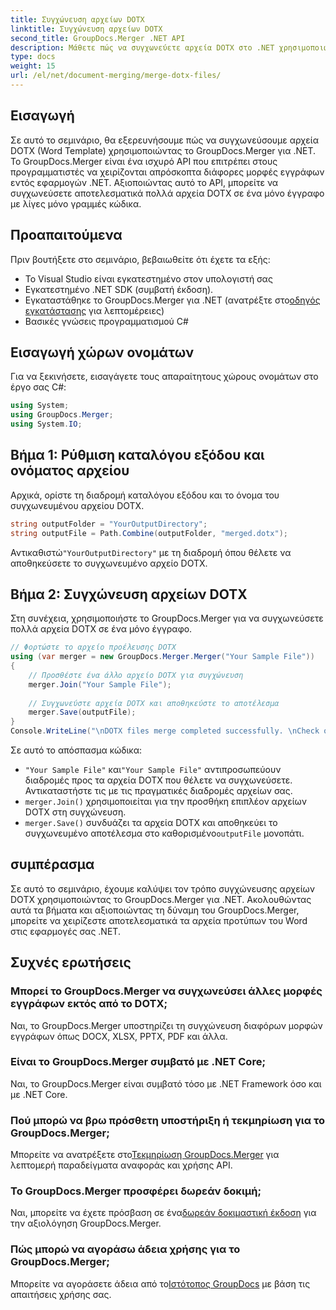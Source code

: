 ```yaml
---
title: Συγχώνευση αρχείων DOTX
linktitle: Συγχώνευση αρχείων DOTX
second_title: GroupDocs.Merger .NET API
description: Μάθετε πώς να συγχωνεύετε αρχεία DOTX στο .NET χρησιμοποιώντας το GroupDocs.Merger χωρίς κόπο. Βελτιώστε τις δυνατότητες χειρισμού εγγράφων σας.
type: docs
weight: 15
url: /el/net/document-merging/merge-dotx-files/
---
```

## Εισαγωγή
Σε αυτό το σεμινάριο, θα εξερευνήσουμε πώς να συγχωνεύσουμε αρχεία DOTX (Word Template) χρησιμοποιώντας το GroupDocs.Merger για .NET. Το GroupDocs.Merger είναι ένα ισχυρό API που επιτρέπει στους προγραμματιστές να χειρίζονται απρόσκοπτα διάφορες μορφές εγγράφων εντός εφαρμογών .NET. Αξιοποιώντας αυτό το API, μπορείτε να συγχωνεύσετε αποτελεσματικά πολλά αρχεία DOTX σε ένα μόνο έγγραφο με λίγες μόνο γραμμές κώδικα.
## Προαπαιτούμενα
Πριν βουτήξετε στο σεμινάριο, βεβαιωθείτε ότι έχετε τα εξής:
- Το Visual Studio είναι εγκατεστημένο στον υπολογιστή σας
- Εγκατεστημένο .NET SDK (συμβατή έκδοση).
-  Εγκαταστάθηκε το GroupDocs.Merger για .NET (ανατρέξτε στο[οδηγός εγκατάστασης](https://reference.groupdocs.com/merger/net/) για λεπτομέρειες)
- Βασικές γνώσεις προγραμματισμού C#

## Εισαγωγή χώρων ονομάτων
Για να ξεκινήσετε, εισαγάγετε τους απαραίτητους χώρους ονομάτων στο έργο σας C#:
```csharp
using System; 
using GroupDocs.Merger;
using System.IO;
```
## Βήμα 1: Ρύθμιση καταλόγου εξόδου και ονόματος αρχείου
Αρχικά, ορίστε τη διαδρομή καταλόγου εξόδου και το όνομα του συγχωνευμένου αρχείου DOTX.
```csharp
string outputFolder = "YourOutputDirectory";
string outputFile = Path.Combine(outputFolder, "merged.dotx");
```
 Αντικαθιστώ`"YourOutputDirectory"` με τη διαδρομή όπου θέλετε να αποθηκεύσετε το συγχωνευμένο αρχείο DOTX.
## Βήμα 2: Συγχώνευση αρχείων DOTX
Στη συνέχεια, χρησιμοποιήστε το GroupDocs.Merger για να συγχωνεύσετε πολλά αρχεία DOTX σε ένα μόνο έγγραφο.
```csharp
// Φορτώστε το αρχείο προέλευσης DOTX
using (var merger = new GroupDocs.Merger.Merger("Your Sample File"))
{
    // Προσθέστε ένα άλλο αρχείο DOTX για συγχώνευση
    merger.Join("Your Sample File");
    
    // Συγχωνεύστε αρχεία DOTX και αποθηκεύστε το αποτέλεσμα
    merger.Save(outputFile);
}
Console.WriteLine("\nDOTX files merge completed successfully. \nCheck output in {0}", outputFolder);
```
Σε αυτό το απόσπασμα κώδικα:
- `"Your Sample File"` και`"Your Sample File"` αντιπροσωπεύουν διαδρομές προς τα αρχεία DOTX που θέλετε να συγχωνεύσετε. Αντικαταστήστε τις με τις πραγματικές διαδρομές αρχείων σας.
- `merger.Join()` χρησιμοποιείται για την προσθήκη επιπλέον αρχείων DOTX στη συγχώνευση.
- `merger.Save()` συνδυάζει τα αρχεία DOTX και αποθηκεύει το συγχωνευμένο αποτέλεσμα στο καθορισμένο`outputFile` μονοπάτι.

## συμπέρασμα
Σε αυτό το σεμινάριο, έχουμε καλύψει τον τρόπο συγχώνευσης αρχείων DOTX χρησιμοποιώντας το GroupDocs.Merger για .NET. Ακολουθώντας αυτά τα βήματα και αξιοποιώντας τη δύναμη του GroupDocs.Merger, μπορείτε να χειρίζεστε αποτελεσματικά τα αρχεία προτύπων του Word στις εφαρμογές σας .NET.

## Συχνές ερωτήσεις
### Μπορεί το GroupDocs.Merger να συγχωνεύσει άλλες μορφές εγγράφων εκτός από το DOTX;
Ναι, το GroupDocs.Merger υποστηρίζει τη συγχώνευση διαφόρων μορφών εγγράφων όπως DOCX, XLSX, PPTX, PDF και άλλα.
### Είναι το GroupDocs.Merger συμβατό με .NET Core;
Ναι, το GroupDocs.Merger είναι συμβατό τόσο με .NET Framework όσο και με .NET Core.
### Πού μπορώ να βρω πρόσθετη υποστήριξη ή τεκμηρίωση για το GroupDocs.Merger;
 Μπορείτε να ανατρέξετε στο[Τεκμηρίωση GroupDocs.Merger](https://reference.groupdocs.com/merger/net/) για λεπτομερή παραδείγματα αναφοράς και χρήσης API.
### Το GroupDocs.Merger προσφέρει δωρεάν δοκιμή;
 Ναι, μπορείτε να έχετε πρόσβαση σε ένα[δωρεάν δοκιμαστική έκδοση](https://releases.groupdocs.com/) για την αξιολόγηση GroupDocs.Merger.
### Πώς μπορώ να αγοράσω άδεια χρήσης για το GroupDocs.Merger;
 Μπορείτε να αγοράσετε άδεια από το[Ιστότοπος GroupDocs](https://purchase.groupdocs.com/buy) με βάση τις απαιτήσεις χρήσης σας.